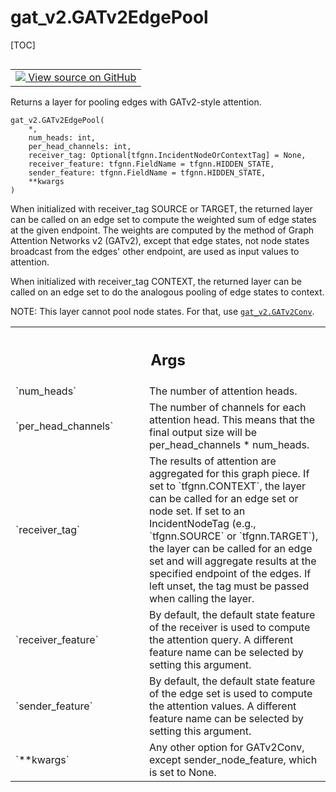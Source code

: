 # gat_v2.GATv2EdgePool

[TOC]

<!-- Insert buttons and diff -->

<table class="tfo-notebook-buttons tfo-api nocontent" align="left">
<td>
  <a target="_blank" href="https://github.com/tensorflow/gnn/tree/master/tensorflow_gnn/models/gat_v2/layers.py#L369-L420">
    <img src="https://www.tensorflow.org/images/GitHub-Mark-32px.png" />
    View source on GitHub
  </a>
</td>
</table>

Returns a layer for pooling edges with GATv2-style attention.

<pre class="devsite-click-to-copy prettyprint lang-py tfo-signature-link">
<code>gat_v2.GATv2EdgePool(
    *,
    num_heads: int,
    per_head_channels: int,
    receiver_tag: Optional[tfgnn.IncidentNodeOrContextTag] = None,
    receiver_feature: tfgnn.FieldName = tfgnn.HIDDEN_STATE,
    sender_feature: tfgnn.FieldName = tfgnn.HIDDEN_STATE,
    **kwargs
)
</code></pre>

<!-- Placeholder for "Used in" -->

When initialized with receiver_tag SOURCE or TARGET, the returned layer can be
called on an edge set to compute the weighted sum of edge states at the given
endpoint. The weights are computed by the method of Graph Attention Networks v2
(GATv2), except that edge states, not node states broadcast from the edges'
other endpoint, are used as input values to attention.

When initialized with receiver_tag CONTEXT, the returned layer can be called on
an edge set to do the analogous pooling of edge states to context.

NOTE: This layer cannot pool node states. For that, use
<a href="../gat_v2/GATv2Conv.md"><code>gat_v2.GATv2Conv</code></a>.

<!-- Tabular view -->
 <table class="responsive fixed orange">
<colgroup><col width="214px"><col></colgroup>
<tr><th colspan="2"><h2 class="add-link">Args</h2></th></tr>

<tr>
<td>
`num_heads`<a id="num_heads"></a>
</td>
<td>
The number of attention heads.
</td>
</tr><tr>
<td>
`per_head_channels`<a id="per_head_channels"></a>
</td>
<td>
The number of channels for each attention head. This
means that the final output size will be per_head_channels * num_heads.
</td>
</tr><tr>
<td>
`receiver_tag`<a id="receiver_tag"></a>
</td>
<td>
The results of attention are aggregated for this graph piece.
If set to `tfgnn.CONTEXT`, the layer can be called for an edge set or
node set.
If set to an IncidentNodeTag (e.g., `tfgnn.SOURCE` or `tfgnn.TARGET`),
the layer can be called for an edge set and will aggregate results at
the specified endpoint of the edges.
If left unset, the tag must be passed when calling the layer.
</td>
</tr><tr>
<td>
`receiver_feature`<a id="receiver_feature"></a>
</td>
<td>
By default, the default state feature of the receiver
is used to compute the attention query. A different feature name can be
selected by setting this argument.
</td>
</tr><tr>
<td>
`sender_feature`<a id="sender_feature"></a>
</td>
<td>
By default, the default state feature of the edge set is
used to compute the attention values. A different feature name can be
selected by setting this argument.
</td>
</tr><tr>
<td>
`**kwargs`<a id="**kwargs"></a>
</td>
<td>
Any other option for GATv2Conv, except sender_node_feature,
which is set to None.
</td>
</tr>
</table>
